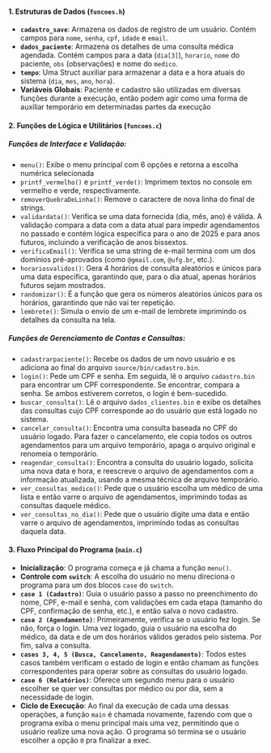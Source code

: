 
#### **1. Estruturas de Dados (`funcoes.h`)**

- **`cadastro_save`**: Armazena os dados de registro de um usuário. Contém campos para `nome`, `senha`, `cpf`, `idade` e `email`.
- **`dados_paciente`**: Armazena os detalhes de uma consulta médica agendada. Contém campos para a data (`dia[3]`), `horario`, `nome` do paciente, `obs` (observações) e nome do `medico`.
- **`tempo`**: Uma Struct auxiliar para armazenar a data e a hora atuais do sistema (`dia`, `mes`, `ano`, `hora`).
- **Variáveis Globais**: Paciente e cadastro são utilizadas em diversas funções durante a execução, então podem agir como uma forma de  auxiliar temporário em determinadas partes da execução

#### **2. Funções de Lógica e Utilitários (`funcoes.c`)**

##### **Funções de Interface e Validação:**

- `menu()`: Exibe o menu principal com 6 opções e retorna a escolha numérica selecionada
- `printf_vermelho()` e `printf_verde()`: Imprimem textos no console em vermelho e verde, respectivamente.
- `removerQuebraDeLinha()`: Remove o caractere de nova linha do final de strings.
- `validardata()`: Verifica se uma data fornecida (dia, mês, ano) é válida. A validação compara a data com a data atual para impedir agendamentos no passado e contém lógica específica para o ano de 2025 e para anos futuros, incluindo a verificação de anos bissextos.
- `verificaEmail()`: Verifica se uma string de e-mail termina com um dos domínios pré-aprovados (como `@gmail.com`, `@ufg.br`, etc.).
- `horariosvalidos()`: Gera 4 horários de consulta aleatórios e únicos para uma data específica, garantindo que, para o dia atual, apenas horários futuros sejam mostrados.
- `randomizar()`: É a função que gera os números aleatórios únicos para os horários, garantindo que não vai ter repetição.
- `lembrete()`: Simula o envio de um e-mail de lembrete imprimindo os detalhes da consulta na tela.

##### **Funções de Gerenciamento de Contas e Consultas:**

- `cadastrarpaciente()`: Recebe os dados de um novo usuário e os adiciona ao final do arquivo `source/bin/cadastro.bin`.
- `login()`: Pede um CPF e senha. Em seguida, lê o arquivo `cadastro.bin` para encontrar um CPF correspondente. Se encontrar, compara a senha. Se ambos estiverem corretos, o login é bem-sucedido.
- `buscar_consulta()`: Lê o arquivo `dados_clientes.bin` e exibe os detalhes das consultas cujo CPF corresponde ao do usuário que está logado no sistema.
- `cancelar_consulta()`: Encontra uma consulta baseada no CPF do usuário logado. Para fazer o cancelamento, ele copia todos os outros agendamentos para um arquivo temporário, apaga o arquivo original e renomeia o temporário.
- `reagendar_consulta()`: Encontra a consulta do usuário logado, solicita uma nova data e hora, e reescreve o arquivo de agendamentos com a informação atualizada, usando a mesma técnica de arquivo temporário.
- `ver_consultas_medico()`: Pede que o usuário escolha um médico de uma lista e então varre o arquivo de agendamentos, imprimindo todas as consultas daquele médico.
- `ver_consultas_no_dia()`: Pede que o usuário digite uma data e então varre o arquivo de agendamentos, imprimindo todas as consultas daquela data.

#### **3. Fluxo Principal do Programa (`main.c`)**

- **Inicialização**: O programa começa e já chama a função `menu()`.
- **Controle com `switch`**: A escolha do usuário no menu direciona o programa para um dos blocos `case` do `switch`.
- **`case 1 (Cadastro)`**: Guia o usuário passo a passo no preenchimento do nome, CPF, e-mail e senha, com validações em cada etapa (tamanho do CPF, confirmação de senha, etc.), e então salva o novo cadastro.
- **`case 2 (Agendamento)`**: Primeiramente, verifica se o usuário fez login. Se não, força o login. Uma vez logado, guia o usuário na escolha do médico, da data e de um dos horários válidos gerados pelo sistema. Por fim, salva a consulta.
- **`cases 3, 4, 5 (Busca, Cancelamento, Reagendamento)`**: Todos estes casos também verificam o estado de login e então chamam as funções correspondentes para operar sobre as consultas do usuário logado.
- **`case 6 (Relatórios)`**: Oferece um segundo menu para o usuário escolher se quer ver consultas por médico ou por dia, sem a necessidade de login.
- **Ciclo de Execução**: Ao final da execução de cada uma dessas operações, a função `main` é chamada novamente, fazendo com que o programa exiba o menu principal mais uma vez, permitindo que o usuário realize uma nova ação. O programa só termina se o usuário escolher a opção `0` pra finalizar a exec.